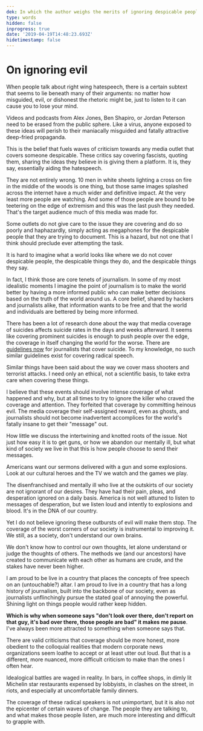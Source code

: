 ```yaml
---
dek: In which the author weighs the merits of ignoring despicable people
type: words
hidden: false
inprogress: true
date: '2019-04-19T14:48:23.693Z'
hidetimestamp: false
---
```


# On ignoring evil
When people talk about right wing hatespeech, there is a certain subtext that seems to lie beneath many of their arguments: no matter how misguided, evil, or dishonest the rhetoric might be, just to listen to it can cause you to lose your mind. 

Videos and podcasts from Alex Jones, Ben Shapiro, or Jordan Peterson need to be erased from the public sphere. Like a virus, anyone exposed to these ideas will perish to their maniacally misguided and fatally attractive deep-fried propaganda. 

This is the belief that fuels waves of criticism towards any media outlet that covers someone despicable. These critics say covering fascists, quoting them, sharing the ideas they believe in is giving them a platform. It is, they say, essentially aiding the hatespeech. 

They are not entirely wrong. 10 men in white sheets lighting a cross on fire in the middle of the woods is one thing, but those same images splashed across the internet have a much wider and definitive impact. At the very least more people are watching. And some of those people are bound to be teetering on the edge of extremism and this was the last push they needed. That's the target audience much of this media was made for. 

Some outlets do not give care to the issue they are covering and do so poorly and haphazardly, simply acting as megaphones for the despicable people that they are trying to document. This is a hazard, but not one that I think should preclude ever attempting the task. 

It is hard to imagine what a world looks like where we do not cover despicable people, the despicable things they do, and the despicable things they say. 

In fact, I think those are core tenets of journalism. In some of my most idealistic moments I imagine the point of journalism is to make the world better by having a more informed public who can make better decisions based on the truth of the world around us. A core belief, shared by hackers and journalists alike, that information wants to be free and that the world and individuals are bettered by being more informed. 

There has been a lot of research done about the way that media coverage of suicides affects suicide rates in the days and weeks afterward. It seems like covering prominent suicides is enough to push people over the edge, the coverage in itself changing the world for the worse. There are [guidelines now](https://www.nami.org/Blogs/NAMI-Blog/June-2018/Why-Suicide-Reporting-Guidelines-Matter) for journalists that cover suicide. To my knowledge, no such similar guidelines exist for covering radical speech. 

Similar things have been said about the way we cover mass shooters and terrorist attacks. I need only an ethical, not a scientific basis, to take extra care when covering these things. 

I believe that these events should involve intense coverage of what happened and why, but at all times to try to ignore the killer who craved the coverage and attention. They forfeited that coverage by committing heinous evil. The media coverage their self-assigned reward, even as ghosts, and journalists should not become inadvertent accomplices for the world's fatally insane to get their "message" out. 

How little we discuss the intertwining and knotted roots of the issue. Not just how easy it is to get guns, or how we abandon our mentally ill, but what kind of society we live in that this is how people choose to send their messages. 

Americans want our sermons delivered with a gun and some explosions. Look at our cultural heroes and the TV we watch and the games we play. 

The disenfranchised and mentally ill who live at the outskirts of our society are not ignorant of our desires. They have had their pain, pleas, and desperation ignored on a daily basis. America is not well attuned to listen to messages of desperation, but we listen loud and intently to explosions and blood. It's in the DNA of our country. 

Yet I do not believe ignoring these outbursts of evil will make them stop. The coverage of the worst corners of our society is instrumental to improving it. We still, as a society, don't understand our own brains. 

We don't know how to control our own thoughts, let alone understand or judge the thoughts of others. The methods we (and our ancestors) have created to communicate with each other as humans are crude, and the stakes have never been higher. 

I am proud to be live in a country that places the concepts of free speech on an (untouchable?) altar. I am proud to live in a country that has a long history of journalism, built into the backbone of our society, even as journalists unflinchingly pursue the stated goal of annoying the powerful. Shining light on things people would rather keep hidden. 

**Which is why when someone says "don't look over there, don't report on that guy, it's bad over there, those people are bad" it makes me pause**. I've always been more attracted to something when someone says that. 

There are valid criticisms that coverage should be more honest, more obedient to the colloquial realities that modern corporate news organizations seem loathe to accept or at least utter out loud. But that is a different, more nuanced, more difficult criticism to make than the ones I often hear. 

Idealogical battles are waged in reality. In bars, in coffee shops, in dimly lit Michelin star restaurants expensed by lobbyists, in clashes on the street, in riots, and especially at uncomfortable family dinners. 

The coverage of these radical speakers is not unimportant, but it is also not the epicenter of certain waves of change. The people they are talking to, and what makes those people listen, are much more interesting and difficult to grapple with.

